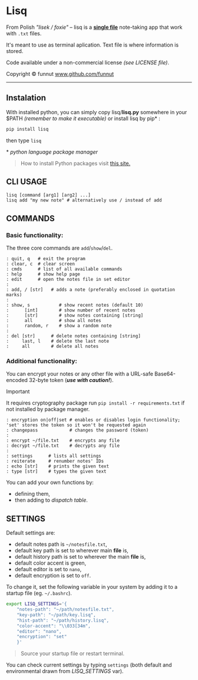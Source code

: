 # Lisq

From Polish *"lisek / foxie"* – lisq is a [**single file**](https://github.com/funnut/Lisq/blob/main/lisq/lisq.py) note-taking app that work with `.txt` files.

It's meant to use as terminal aplication. Text file is where information is stored.

Code available under a non-commercial license *(see LICENSE file)*.

Copyright © funnut www.github.com/funnut

---

## Instalation

With installed python, you can simply copy lisq/**lisq.py** somewhere in your $PATH *(remember to make it executable)* or install lisq by pip* :

```bash
pip install lisq
```

then type `lisq`

\* *python language package manager*
> How to install Python packages visit [this site.](https://packaging.python.org/en/latest/tutorials/installing-packages/)

## CLI USAGE

```
lisq [command [arg1] [arg2] ...]
lisq add "my new note" # alternatively use / instead of add
```

## COMMANDS

### Basic functionality:

The three core commands are `add`/`show`/`del`.

```
: quit, q   # exit the program
: clear, c  # clear screen
: cmds      # list of all available commands
: help      # show help page
: edit      # open the notes file in set editor
:
: add, / [str]   # adds a note (preferably enclosed in quotation marks)
:
: show, s           # show recent notes (default 10)
:      [int]        # show number of recent notes
:      [str]        # show notes containing [string]
:      all          # show all notes
:      random, r    # show a random note
:
: del [str]      # delete notes containing [string]
:     last, l    # delete the last note
:     all        # delete all notes
```

### Additional functionality:

You can encrypt your notes or any other file with a URL-safe Base64-encoded 32-byte token (***use with caution!***).
> [!IMPORTANT]
> It requires cryptography package run `pip install -r requirements.txt` if not installed by package manager.

```
: encryption on|off|set # enables or disables login functionality; 'set' stores the token so it won't be requested again
: changepass            # changes the password (token)
:
: encrypt ~/file.txt    # encrypts any file
: decrypt ~/file.txt    # decrypts any file
:
: settings      # lists all settings
: reiterate     # renumber notes' IDs
: echo [str]    # prints the given text
: type [str]    # types the given text
```

You can add your own functions by:
+ defining them,
+ then adding to *dispatch table*.

## SETTINGS

Default settings are:
   * default notes path is `~/notesfile.txt`,
   * default key path is set to wherever main __file__ is,
   * default history path is set to wherever the main __file__ is,
   * default color accent is green,
   * default editor is set to `nano`,
   * default encryption is set to `off`.

To change it, set the following variable in your system by adding it to a startup file (eg. `~/.bashrc`).

```bash
export LISQ_SETTINGS='{
    "notes-path": "~/path/notesfile.txt",
    "key-path": "~/path/key.lisq",
    "hist-path": "~/path/history.lisq",
    "color-accent": "\\033[34m",
    "editor": "nano",
    "encryption": "set"
    }'
```

> Source your startup file or restart terminal.

You can check current settings by typing `settings` (both default and environmental drawn from *LISQ_SETTINGS* var).
